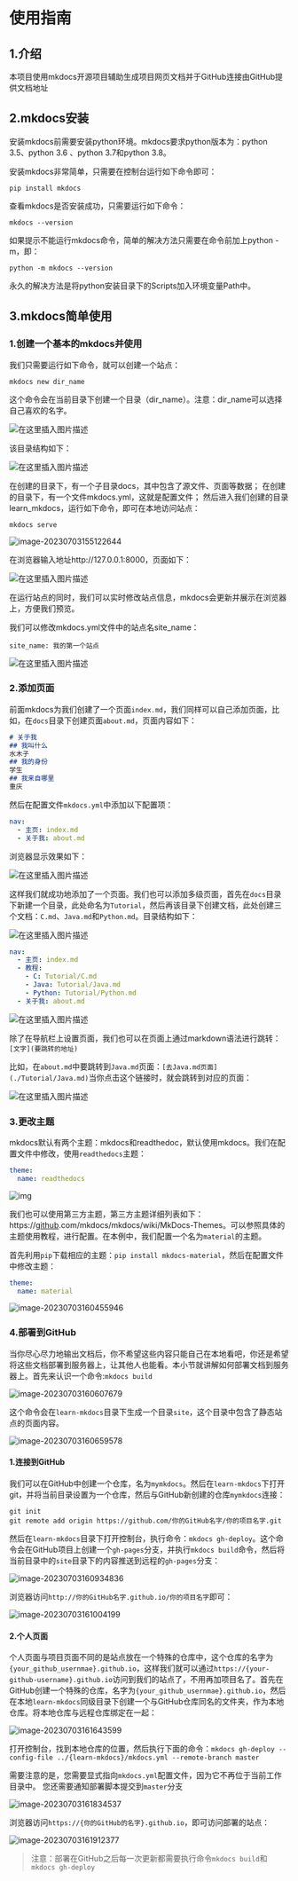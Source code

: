 # 使用指南
## 1.介绍
本项目使用mkdocs开源项目辅助生成项目网页文档并于GitHub连接由GitHub提供文档地址
## 2.mkdocs安装
安装mkdocs前需要安装python环境。mkdocs要求python版本为：python 3.5、python 3.6 、python 3.7和python 3.8。

安装mkdocs非常简单，只需要在控制台运行如下命令即可：

`pip install mkdocs`

查看mkdocs是否安装成功，只需要运行如下命令：

`mkdocs --version`

如果提示不能运行mkdocs命令，简单的解决方法只需要在命令前加上python -m，即：

`python -m mkdocs --version`

永久的解决方法是将python安装目录下的Scripts加入环境变量Path中。

## 3.mkdocs简单使用

### 1.创建一个基本的mkdocs并使用

我们只需要运行如下命令，就可以创建一个站点：

`mkdocs new dir_name`

这个命令会在当前目录下创建一个目录（dir_name）。注意：dir_name可以选择自己喜欢的名字。

![在这里插入图片描述](../images/Use/20210422170006774.png)

该目录结构如下：

![在这里插入图片描述](../images/Use/2021042217001614.png)

在创建的目录下，有一个子目录docs，其中包含了源文件、页面等数据；
在创建的目录下，有一个文件mkdocs.yml，这就是配置文件；
然后进入我们创建的目录learn_mkdocs，运行如下命令，即可在本地访问站点：

`mkdocs serve`

![image-20230703155122644](../images/Use/image-20230703155122644.png)

在浏览器输入地址http://127.0.0.1:8000，页面如下：

![在这里插入图片描述](../images/Use/1.png)

在运行站点的同时，我们可以实时修改站点信息，mkdocs会更新并展示在浏览器上，方便我们预览。

我们可以修改mkdocs.yml文件中的站点名site_name：

`site_name: 我的第一个站点`

![在这里插入图片描述](../images/Use/20210422170054785.png)



### 2.添加页面

前面mkdocs为我们创建了一个页面`index.md`，我们同样可以自己添加页面，比如，在`docs`目录下创建页面`about.md`，页面内容如下：

```markdown
# 关于我
## 我叫什么
水木子
## 我的身份
学生
## 我来自哪里
重庆
```

然后在配置文件`mkdocs.yml`中添加以下配置项：

```yml
nav: 
  - 主页: index.md
  - 关于我: about.md
```

浏览器显示效果如下：

![在这里插入图片描述](../images/Use/2.png)

这样我们就成功地添加了一个页面。我们也可以添加多级页面，首先在`docs`目录下新建一个目录，此处命名为`Tutorial`，然后再该目录下创建文档，此处创建三个文档：`C.md`、`Java.md`和`Python.md`。目录结构如下：

![在这里插入图片描述](../images/Use/3.png)

```yml
nav: 
  - 主页: index.md
  - 教程:
    - C: Tutorial/C.md
    - Java: Tutorial/Java.md
    - Python: Tutorial/Python.md
  - 关于我: about.md
```

![在这里插入图片描述](../images/Use/4.png)

除了在导航栏上设置页面，我们也可以在页面上通过markdown语法进行跳转：`[文字](要跳转的地址)`

比如，在`about.md`中要跳转到`Java.md`页面：`[去Java.md页面](./Tutorial/Java.md)`当你点击这个链接时，就会跳转到对应的页面：

![在这里插入图片描述](../images/Use/5.png)

### 3.更改主题

mkdocs默认有两个主题：mkdocs和readthedoc，默认使用mkdocs。我们在配置文件中修改，使用`readthedocs`主题：

```yml
theme:
  name: readthedocs
```

![img](../images/Use/6.png)

我们也可以使用第三方主题，第三方主题详细列表如下：https://[github](https://so.csdn.net/so/search?q=github&spm=1001.2101.3001.7020).com/mkdocs/mkdocs/wiki/MkDocs-Themes。可以参照具体的主题使用教程，进行配置。在本例中，我们配置一个名为`material`的主题。

首先利用`pip`下载相应的主题：`pip install mkdocs-material`，然后在配置文件中修改主题：

```yml
theme:
  name: material
```

![image-20230703160455946](../images/Use/image-20230703160455946.png)

### 4.部署到GitHub

当你尽心尽力地输出文档后，你不希望这些内容只能自己在本地看吧，你还是希望将这些文档部署到服务器上，让其他人也能看。本小节就讲解如何部署文档到服务器上。首先来认识一个命令:`mkdocs build`

![image-20230703160607679](../images/Use/image-20230703160607679.png)

这个命令会在`learn-mkdocs`目录下生成一个目录`site`，这个目录中包含了静态站点的页面内容。

![image-20230703160659578](../images/Use/image-20230703160656906.png)

#### 1.连接到GitHub

我们可以在GitHub中创建一个仓库，名为`mymkdocs`。然后在`learn-mkdocs`下打开git，并将当前目录设置为一个仓库，然后与GitHub新创建的仓库`mymkdocs`连接：

```git
git init
git remote add origin https://github.com/你的GitHub名字/你的项目名字.git
```

然后在`learn-mkdocs`目录下打开控制台，执行命令：`mkdocs gh-deploy`。这个命令会在GitHub项目上创建一个`gh-pages`分支，并执行`mkdocs build`命令，然后将当前目录中的`site`目录下的内容推送到远程的`gh-pages`分支：

![image-20230703160934836](../images/Use/image-20230703160934836.png)

浏览器访问`http://你的GitHub名字.github.io/你的项目名字`即可：

![image-20230703161004199](../images/Use/image-20230703161004199.png)

#### 2.个人页面

个人页面与项目页面不同的是站点放在一个特殊的仓库中，这个仓库的名字为`{your_github_usernmae}.github.io`，这样我们就可以通过`https://{your-github-username}.github.io`访问到我们的站点了，不用再加项目名了。首先在GitHub创建一个特殊的仓库，名字为`{your_github_usernmae}.github.io`，然后在本地`learn-mkdocs`同级目录下创建一个与GitHub仓库同名的文件夹，作为本地仓库。将本地仓库与远程仓库绑定在一起：

![image-20230703161643599](../images/Use/image-20230703161643599.png)

打开控制台，找到本地仓库的位置，然后执行下面的命令：`mkdocs gh-deploy --config-file ../{learn-mkdocs}/mkdocs.yml --remote-branch master`

需要注意的是，您需要显式指向`mkdocs.yml`配置文件，因为它不再位于当前工作目录中。 您还需要通知部署脚本提交到`master`分支

![image-20230703161834537](../images/Use/image-20230703161834537.png)

浏览器访问`https://{你的GitHub的名字}.github.io`，即可访问部署的站点：

![image-20230703161912377](../images/Use/image-20230703161912377.png)

> ​	注意：部署在GitHub之后每一次更新都需要执行命令`mkdocs build`和`mkdocs gh-deploy`

